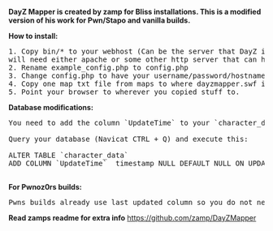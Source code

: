 <b>DayZ Mapper is created by zamp for Bliss installations. This is a modified version of his work for Pwn/Stapo and vanilla builds.</b>

<b>How to install:</b>

<pre>
1. Copy bin/* to your webhost (Can be the server that DayZ is running on but you
will need either apache or some other http server that can handle php)
2. Rename example_config.php to config.php
3. Change config.php to have your username/password/hostname etc.
4. Copy one map txt file from maps to where dayzmapper.swf is and rename to map.txt
5. Point your browser to wherever you copied stuff to.
</pre>

<b>Database modifications:</b>

<pre>
You need to add the column `UpdateTime` to your `character_data` table. If you are using pwnoz0rs build, skip this step and read the "For Pwnoz0r" section.

Query your database (Navicat CTRL + Q) and execute this:

ALTER TABLE `character_data`
ADD COLUMN `UpdateTime`  timestamp NULL DEFAULT NULL ON UPDATE CURRENT_TIMESTAMP AFTER `Timestamp`;

</pre>

<b>For Pwnoz0rs builds:</b>

<pre>
Pwns builds already use last_updated column so you do not need to add UpdateTime. Instead, open your data.php and change any occurance of `UpdateTime` to `last_updated`
</pre>

<b>Read zamps readme for extra info</b>
https://github.com/zamp/DayZMapper
